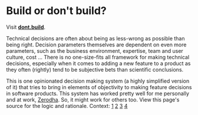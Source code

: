 # Build or don't build?

Visit [**dont.build**](https://dont.build).

Technical decisions are often about being as less-wrong as possible than being right. Decision parameters themselves are dependent on even more parameters, such as the business environment, expertise, team and user culture, cost ... There is no one-size-fits all framework for making technical decisions, especially when it comes to adding a new feature to a product as they often (rightly) tend to be subjective bets than scientific conclusions.

This is one opinionated decision making system (a highly simplified version of it) that tries to bring in elements of objectivity to making feature decisions in software products. This system has worked pretty well for me personally and at work, [Zerodha](https://zerodha.com). So, it might work for others too. View this page's source for the logic and rationale. Context:
[1](https://zerodha.tech/blog/hello-world/) [2](https://zerodha.tech/blog/scaling-with-common-sense/) [3](https://zerodha.tech/blog/being-future-ready-with-common-sense/) [4](https://nadh.in/blog/fomo-yamo/)
